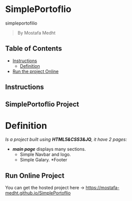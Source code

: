 # SimplePortoflio
simpleportofilio
> By Mostafa Medht

## Table of Contents

- [Instructions](#instructions)
  - [Definition](#Definition)
- [Run the project Online](#Run)

## Instructions

## SimplePortoflio Project

# Definition

_Is a project built using **HTML5&CSS3&JQ**, it have 2 pages:_

- _**main page**_ displays many sections.
    * Simple Navbar and logo.
    * Simple Galary.
    *Footer

## Run Online Project

You can get the hosted project here -> https://mostafa-medht.github.io/SimplePortoflio


